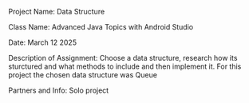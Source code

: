 Project Name: Data Structure

Class Name: Advanced Java Topics with Android Studio

Date: March 12 2025

Description of Assignment: Choose a data structure, research how its sturctured and what methods to include and then implement it. For this project the chosen data structure was Queue

Partners and Info: Solo project
